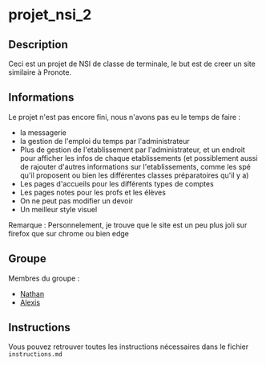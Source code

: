 # projet_nsi_2


## Description

Ceci est un projet de NSI de classe de terminale,
le but est de creer un site similaire à Pronote.

## Informations

Le projet n'est pas encore fini,
nous n'avons pas eu le temps de faire :
 - la messagerie
 - la gestion de l'emploi du temps par l'administrateur
 - Plus de gestion de l'etablissement par l'administrateur, et un endroit pour afficher les infos de chaque etablissements (et possiblement aussi de rajouter d'autres informations sur l'etablissements, comme les spé qu'il proposent ou bien les différentes classes préparatoires qu'il y a)
 - Les pages d'accueils pour les différents types de comptes
 - Les pages notes pour les profs et les élèves
 - On ne peut pas modifier un devoir
 - Un meilleur style visuel

Remarque : Personnelement, je trouve que le site est un peu plus joli sur firefox que sur chrome ou bien edge

## Groupe

Membres du groupe :
 - [Nathan](https://github.com/nath54)
 - [Alexis](https://github.com/ExTer3012)

## Instructions

Vous pouvez retrouver toutes les instructions nécessaires dans le fichier `instructions.md`

